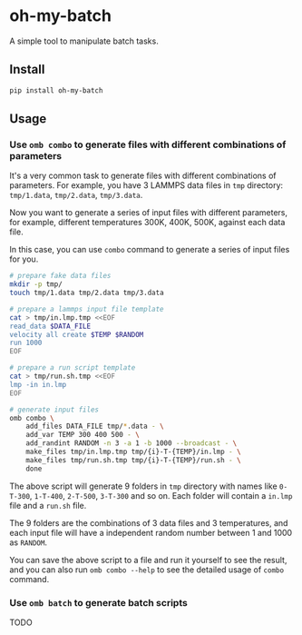 # oh-my-batch
A simple tool to manipulate batch tasks.

## Install
```bash
pip install oh-my-batch
```

## Usage

### Use `omb combo` to generate files with different combinations of parameters

It's a very common task to generate files with different combinations of parameters. 
For example, you have 3 LAMMPS data files in `tmp` directory: `tmp/1.data`, `tmp/2.data`, `tmp/3.data`.

Now you want to generate a series of input files with different parameters,
for example, different temperatures 300K, 400K, 500K, against each data file.

In this case, you can use `combo` command to generate a series of input files for you.

```bash
# prepare fake data files
mkdir -p tmp/
touch tmp/1.data tmp/2.data tmp/3.data

# prepare a lammps input file template
cat > tmp/in.lmp.tmp <<EOF
read_data $DATA_FILE
velocity all create $TEMP $RANDOM
run 1000
EOF

# prepare a run script template
cat > tmp/run.sh.tmp <<EOF
lmp -in in.lmp
EOF

# generate input files
omb combo \
    add_files DATA_FILE tmp/*.data - \
    add_var TEMP 300 400 500 - \
    add_randint RANDOM -n 3 -a 1 -b 1000 --broadcast - \
    make_files tmp/in.lmp.tmp tmp/{i}-T-{TEMP}/in.lmp - \
    make_files tmp/run.sh.tmp tmp/{i}-T-{TEMP}/run.sh - \
    done
```

The above script will generate 9 folders in `tmp` directory
with names like `0-T-300`, `1-T-400`, `2-T-500`, `3-T-300` and so on.
Each folder will contain a `in.lmp` file and a `run.sh` file.

The 9 folders are the combinations of 3 data files and 3 temperatures,
and each input file will have a independent random number between 1 and 1000 as `RANDOM`.

You can save the above script to a file and run it yourself to see the result, 
and you can also run `omb combo --help` to see the detailed usage of `combo` command.


### Use `omb batch` to generate batch scripts
TODO
